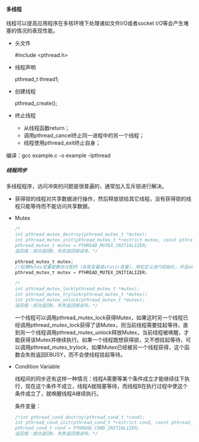 #### 多线程

线程可以提高应用程序在多核环境下处理诸如文件I/O或者socket I/O等会产生堵塞的情况的表现性能。

- 头文件

  #include <pthread.h>

- 线程声明

  pthread_t thread1;

- 创建线程

  pthread_create();

- 终止线程

  - 从线程函数return；
  - 调用pthread_cancel终止同一进程中的另一个线程；
  - 线程使用pthread_exit终止自身；

编译：gcc example.c -o example -lpthread

##### 线程同步

多线程程序，访问冲突的问题是很普遍的，通常加入互斥锁进行解决。

- 获得锁的线程对共享数据进行操作，然后释放锁给其它线程，没有获得锁的线程只能等待而不能访问共享数据。

- Mutex

  ```c
  /*
  int pthread_mutex_destroy(pthread_mutex_t *mutex);
  int pthread_mutex_init(pthread_mutex_t *restrict mutex, const pthread_mutexattr_t *restrict attr);
  pthread_mutex_t mutex = PTHREAD_MUTEX_INITIALIZER;
  返回值：成功返回0，失败返回错误号。*/
  
  pthread_mutex_t mutex;
  //如果Mutex变量是静态分配的（全局变量或static变量），用宏定义进行初始化，并且attr参数为NULL;
  pthread_mutex_t mutex = PTHREAD_MUTEX_INITIALIZER;
  
  /*
  int pthread_mutex_lock(pthread_mutex_t *mutex);
  int pthread_mutex_trylock(pthread_mutex_t *mutex);
  int pthread_mutex_unlock(pthread_mutex_t *mutex);
  返回值：成功返回0，失败返回错误号。*/
  
  
  ```

  一个线程可以调用pthread_mutex_lock获得Mutex，如果这时另一个线程已经调用pthread_mutex_lock获得了该Mutex，则当前线程需要挂起等待，直到另一个线程调用pthread_mutex_unlock释放Mutex，当前线程被唤醒，才能获得该Mutex并继续执行。如果一个线程既想获得锁，又不想挂起等待，可以调用pthread_mutex_trylock，如果Mutex已经被另一个线程获得，这个函数会失败返回EBUSY，而不会使线程挂起等待。

- Condition Variable

  线程间的同步还有这样一种情况：线程A需要等某个条件成立才能继续往下执行，现在这个条件不成立，线程A就阻塞等待，而线程B在执行过程中使这个条件成立了，就唤醒线程A继续执行。

  条件变量：

  ```c
  /*int pthread_cond_destroy(pthread_cond_t *cond);
  int pthread_cond_init(pthread_cond_t *restrict cond, const pthread_condattr_t *restrict attr);
  pthread_cond_t cond = PTHREAD_COND_INITIALIZER;
  返回值：成功返回0，失败返回错误号。*/
  
  ```
